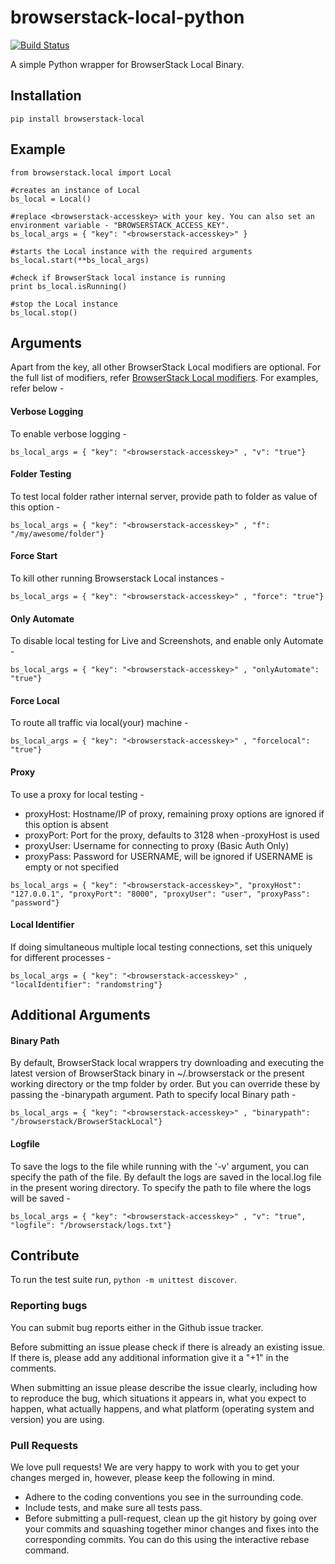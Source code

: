 # browserstack-local-python

[![Build Status](https://travis-ci.org/browserstack/browserstack-local-python.svg?branch=master)](https://travis-ci.org/browserstack/browserstack-local-python)

A simple Python wrapper for BrowserStack Local Binary.

## Installation

```
pip install browserstack-local
```

## Example

```
from browserstack.local import Local

#creates an instance of Local
bs_local = Local()

#replace <browserstack-accesskey> with your key. You can also set an environment variable - "BROWSERSTACK_ACCESS_KEY".
bs_local_args = { "key": "<browserstack-accesskey>" }

#starts the Local instance with the required arguments
bs_local.start(**bs_local_args)

#check if BrowserStack local instance is running
print bs_local.isRunning()

#stop the Local instance
bs_local.stop()

```

## Arguments

Apart from the key, all other BrowserStack Local modifiers are optional. For the full list of modifiers, refer [BrowserStack Local modifiers](https://www.browserstack.com/local-testing#modifiers). For examples, refer below -  

#### Verbose Logging
To enable verbose logging - 
```
bs_local_args = { "key": "<browserstack-accesskey>" , "v": "true"}
```

#### Folder Testing
To test local folder rather internal server, provide path to folder as value of this option - 
```
bs_local_args = { "key": "<browserstack-accesskey>" , "f": "/my/awesome/folder"}
```

#### Force Start 
To kill other running Browserstack Local instances - 
```
bs_local_args = { "key": "<browserstack-accesskey>" , "force": "true"}
```

#### Only Automate
To disable local testing for Live and Screenshots, and enable only Automate - 
```
bs_local_args = { "key": "<browserstack-accesskey>" , "onlyAutomate": "true"}
```

#### Force Local
To route all traffic via local(your) machine - 
```
bs_local_args = { "key": "<browserstack-accesskey>" , "forcelocal": "true"}
```

#### Proxy
To use a proxy for local testing -  

* proxyHost: Hostname/IP of proxy, remaining proxy options are ignored if this option is absent
* proxyPort: Port for the proxy, defaults to 3128 when -proxyHost is used
* proxyUser: Username for connecting to proxy (Basic Auth Only)
* proxyPass: Password for USERNAME, will be ignored if USERNAME is empty or not specified

```
bs_local_args = { "key": "<browserstack-accesskey>", "proxyHost": "127.0.0.1", "proxyPort": "8000", "proxyUser": "user", "proxyPass": "password"}
```

#### Local Identifier
If doing simultaneous multiple local testing connections, set this uniquely for different processes - 
```
bs_local_args = { "key": "<browserstack-accesskey>" , "localIdentifier": "randomstring"}
```

## Additional Arguments

#### Binary Path

By default, BrowserStack local wrappers try downloading and executing the latest version of BrowserStack binary in ~/.browserstack or the present working directory or the tmp folder by order. But you can override these by passing the -binarypath argument.
Path to specify local Binary path -
```
bs_local_args = { "key": "<browserstack-accesskey>" , "binarypath": "/browserstack/BrowserStackLocal"}
```

#### Logfile
To save the logs to the file while running with the '-v' argument, you can specify the path of the file. By default the logs are saved in the local.log file in the present woring directory. 
To specify the path to file where the logs will be saved - 
```
bs_local_args = { "key": "<browserstack-accesskey>" , "v": "true", "logfile": "/browserstack/logs.txt"}
```

## Contribute

To run the test suite run, `python -m unittest discover`.

### Reporting bugs

You can submit bug reports either in the Github issue tracker.

Before submitting an issue please check if there is already an existing issue. If there is, please add any additional information give it a "+1" in the comments.

When submitting an issue please describe the issue clearly, including how to reproduce the bug, which situations it appears in, what you expect to happen, what actually happens, and what platform (operating system and version) you are using.

### Pull Requests

We love pull requests! We are very happy to work with you to get your changes merged in, however, please keep the following in mind.

* Adhere to the coding conventions you see in the surrounding code.
* Include tests, and make sure all tests pass.
* Before submitting a pull-request, clean up the git history by going over your commits and squashing together minor changes and fixes into the corresponding commits. You can do this using the interactive rebase command.
